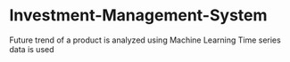 # Investment-Management-System
Future trend of a product is analyzed using Machine Learning
Time series data is used
